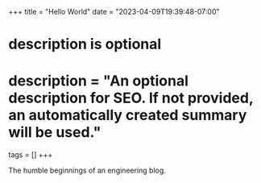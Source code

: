 +++
title = "Hello World"
date = "2023-04-09T19:39:48-07:00"

#
# description is optional
#
# description = "An optional description for SEO. If not provided, an automatically created summary will be used."

tags = []
+++

The humble beginnings of an engineering blog.
